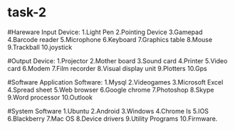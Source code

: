 # task-2
#Hareware Input Device:
1.Light Pen
2.Pointing Device
3.Gamepad
4.Barcode reader
5.Microphone
6.Keyboard
7.Graphics table
8.Mouse
9.Trackball
10.joystick

#Output Device:
1.Projector
2.Mother board
3.Sound card
4.Printer
5.Video card
6.Modem
7.Film recorder
8.Visual display unit
9.Plotters
10.Gps

#Software Application Software:
1.Mysql
2.Videogames
3.Microsoft Excel
4.Spread sheet
5.Web browser
6.Google chrome
7.Photoshop
8.Skype
9.Word processor
10.Outlook

#System Software
1.Ubuntu
2.Android
3.Windows
4.Chrome Is
5.IOS
6.Blackberry
7.Mac OS
8.Device drivers
9.Utility Programs
10.Firmware.

